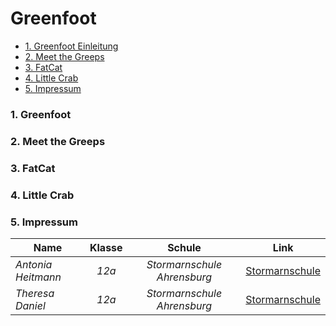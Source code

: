 # Greenfoot

<ul>
<li><a href="#Gre">1. Greenfoot Einleitung</a></li> 
<li><a href="#1.">2. Meet the Greeps</a></li>
<li><a href="#2.">3. FatCat</a></li>
<li><a href="#3.">4. Little Crab</a></li>
<li><a href="#Imp">5. Impressum</a></li>
</ul>

<h3>
<a id="Gre">1. <b>Greenfoot</b></a> 
</h3>

<h3>
<a id="1.">2. <b>Meet the Greeps</b></a> 
</h3>

<h3>
<a id="2.">3. <b>FatCat</b></a> 
</h3>

<h3>
<a id="3.">4. <b>Little Crab</b></a> 
</h3>

<h3>
<a id="Imp">5. <b>Impressum</b></a> 
</h3>

<table>
<thead>
<tr>
<th>Name</th>
<th align="center">Klasse</th>
<th align="center">Schule</th>
<th align="center">Link</th>
</tr>
</thead>
<tbody>
<tr>
<td><i>Antonia Heitmann</i></td>
<td align="center"><i>12a</i></td>
<td align="center"><i>Stormarnschule Ahrensburg</i></td>
<td align="center"><a href="http://stormarnschule.de/">Stormarnschule </a></td>
</tr>
<tr>
<td><i>Theresa Daniel</i></td>
<td align="center"><i>12a</i></td>
<td align="center"><i>Stormarnschule Ahrensburg</i></td>
<td align="center"><a href="http://stormarnschule.de/">Stormarnschule</a></td>
</tr>
 

